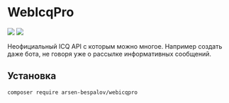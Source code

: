 # WebIcqPro
![](https://img.shields.io/packagist/v/arsen-bespalov/webicqpro.svg)
![](https://img.shields.io/packagist/dm/arsen-bespalov/webicqpro.svg)

Неофициальный ICQ API с которым можно многое. Например создать даже бота, не говоря уже о рассылке информативных сообщений.

## Установка
```
composer require arsen-bespalov/webicqpro
```
